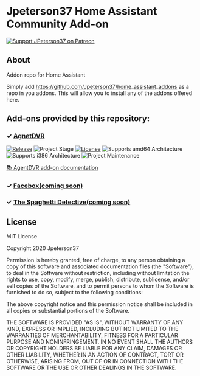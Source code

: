 # Jpeterson37 Home Assistant Community Add-on

[![Support JPeterson37 on Patreon][patreon-shield]][patreon]

## About

Addon repo for Home Assistant

Simply add https://github.com/Jpeterson37/home_assistant_addons as a repo in you addons. This will allow you to install any of the addons offered here.

## Add-ons provided by this repository:
### &#10003; [AgnetDVR][addon-agetdvr]
[![Release][release-shield]][release] ![Project Stage][project-stage-shield] [![License][license-shield]](LICENSE.md)
![Supports amd64 Architecture][amd64-shield]
![Supports i386 Architecture][i386-shield]
![Project Maintenance][maintenance-shield]

[:books: AgentDVR add-on documentation][addon-doc-agentdvr]

### &#10003; [Facebox(coming soon)][addon-facebox]
### &#10003; [The Spaghetti Detective(coming soon)][addon-thespaghettidetective]

## License

MIT License

Copyright 2020 Jpeterson37

Permission is hereby granted, free of charge, to any person obtaining a copy of this software and associated documentation files (the "Software"), to deal in the Software without restriction, including without limitation the rights to use, copy, modify, merge, publish, distribute, sublicense, and/or sell copies of the Software, and to permit persons to whom the Software is furnished to do so, subject to the following conditions:

The above copyright notice and this permission notice shall be included in all copies or substantial portions of the Software.

THE SOFTWARE IS PROVIDED "AS IS", WITHOUT WARRANTY OF ANY KIND, EXPRESS OR IMPLIED, INCLUDING BUT NOT LIMITED TO THE WARRANTIES OF MERCHANTABILITY, FITNESS FOR A PARTICULAR PURPOSE AND NONINFRINGEMENT. IN NO EVENT SHALL THE AUTHORS OR COPYRIGHT HOLDERS BE LIABLE FOR ANY CLAIM, DAMAGES OR OTHER LIABILITY, WHETHER IN AN ACTION OF CONTRACT, TORT OR OTHERWISE, ARISING FROM, OUT OF OR IN CONNECTION WITH THE SOFTWARE OR THE USE OR OTHER DEALINGS IN THE SOFTWARE.

[discord-shield]: https://img.shields.io/discord/478094546522079232.svg
[discord]: https://discord.me/hassioaddons
[maintenance-shield]: https://img.shields.io/maintenance/yes/2020.svg
[patreon-shield]: https://jpeterson37.github.io/patreon/patreon.png
[patreon]: https://www.patreon.com/jptekservices
[project-stage-shield]: https://img.shields.io/badge/project%20stage-experimental-yellow.svg
[release-shield]: https://img.shields.io/badge/version-v0.01.0-blue.svg
[release]: https://github.com/jpeterson37/addon-agentdvr/tree/v0.1.0
[screenshot]: https://raw.githubusercontent.com/jpeterson37/addon-agentdvr/dev/images/screenshot.png
[ispyurl]: https://www.ispyconnect.com/
[amd64-shield]: https://img.shields.io/badge/amd64-yes-green.svg
[i386-shield]: https://img.shields.io/badge/i386-yes-green.svg
[license-shield]: https://img.shields.io/github/license/hassio-addons/addon-example.svg
[addon-doc-agentdvr]: https://github.com/Jpeterson37/home_assistant_addons/agentdvr/README.md
[addon-agetdvr]: https://github.com/Jpeterson37/home_assistant_addons/agentdvr
[addon-facebox]: https://github.com/Jpeterson37/home_assistant_addons/facebox
[addon-thespaghettidetective]: https://github.com/Jpeterson37/home_assistant_addons/thespaghettidetective
